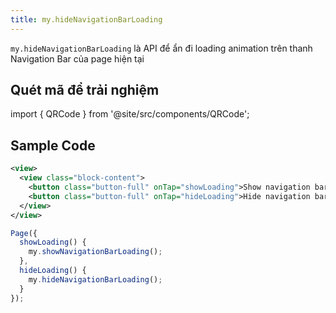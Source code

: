 ```yaml
---
title: my.hideNavigationBarLoading
---
```


`my.hideNavigationBarLoading` là API để ẩn đi loading animation trên thanh Navigation Bar của page hiện tại

## Quét mã để trải nghiệm

import { QRCode } from '@site/src/components/QRCode';

<QRCode page="pages/api/navigation-bar/loading/index" />

## Sample Code

```xml title=index.txml
<view>
  <view class="block-content">
    <button class="button-full" onTap="showLoading">Show navigation bar loading</button>
    <button class="button-full" onTap="hideLoading">Hide navigation bar loading</button>
  </view>
</view>
```

```js title=index.js
Page({
  showLoading() {
    my.showNavigationBarLoading();
  },
  hideLoading() {
    my.hideNavigationBarLoading();
  }
});
```
